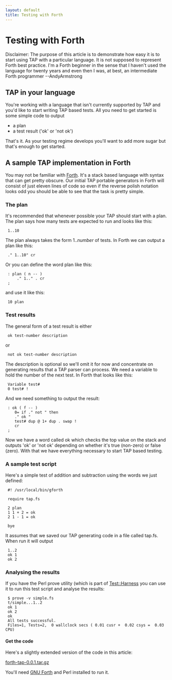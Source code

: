 ```yaml
---
layout: default
title: Testing with Forth
---
```


# Testing with Forth

Disclaimer: The purpose of this article is to demonstrate how easy it is to start using TAP with a particular language. It is not supposed to represent Forth best practice. I'm a Forth beginner in the sense that I haven't used the language for twenty years and even then I was, at best, an intermediate Forth programmer --AndyArmstrong

## TAP in your language

You're working with a language that isn't currently supported by TAP and you'd like to start writing TAP based tests. All you need to get started is some simple code to output

-    a plan
-    a test result ('ok' or 'not ok')

That's it. As your testing regime develops you'll want to add more sugar but that's enough to get started.

## A sample TAP implementation in Forth

You may not be familiar with [Forth](https://en.wikipedia.org/wiki/Forth_(programming_language)). It's a stack based language with syntax that can get pretty obscure. Our initial TAP portable generators in Forth will consist of just eleven lines of code so even if the reverse polish notation looks odd you should be able to see that the task is pretty simple.

### The plan

It's recommended that whenever possible your TAP should start with a plan. The plan says how many tests are expected to run and looks like this:

```
 1..10
```

The plan always takes the form 1..*number* of tests.
In Forth we can output a plan like this:

```
 ." 1..10" cr
```

Or you can define the word plan like this:

```
 : plan ( n -- )
     ." 1.." . cr
 ;
```

and use it like this:

```
 10 plan
```

### Test results

The general form of a test result is either

```
 ok test-number description
```

or

```
 not ok test-number description
```

The description is optional so we'll omit it for now and concentrate on generating results that a TAP parser can process.
We need a variable to hold the number of the next test. In Forth that looks like this:

```
 Variable test# 
 0 test# !
```

And we need something to output the result:

```
 : ok ( f -- )
 	0= if ." not " then
 	." ok "
 	test# dup @ 1+ dup . swap !
 	cr
 ;
```

Now we have a word called ok which checks the top value on the stack and outputs 'ok' or 'not ok' depending on whether it's true (non-zero) or false (zero). With that we have everything necessary to start TAP based testing.


### A sample test script

Here's a simple test of addition and subtraction using the words we just defined:

```
 #! /usr/local/bin/gforth
 
 require tap.fs
 
 2 plan
 1 1 + 2 = ok
 2 1 - 1 = ok
 
 bye
```

It assumes that we saved our TAP generating code in a file called tap.fs. When run it will output

```
 1..2
 ok 1
 ok 2
```

### Analysing the results

If you have the Perl prove utility (which is part of [Test::Harness](http://search.cpan.org/dist/Test-Harness/) you can use it to run this test script and analyse the results:

```
 $ prove -v simple.fs
 t/simple...1..2 
 ok 1 
 ok 2 
 ok
 All tests successful.
 Files=1, Tests=2,  0 wallclock secs ( 0.01 cusr +  0.02 csys =  0.03 CPU)
```

#### Get the code

Here's a slightly extended version of the code in this article:

[forth-tap-0.0.1.tar.gz](/assets/forth-tap-0.0.1.tar.gz)

You'll need [GNU Forth](http://www.gnu.org/software/gforth) and Perl installed to run it.